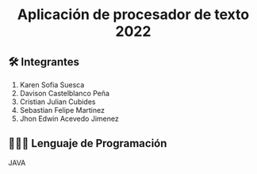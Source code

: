<h1 align="center">Aplicación de procesador de texto 2022</h1>

## 🛠️ Integrantes
1. Karen Sofia Suesca
2. Davison Castelblanco Peña
3. Cristian Julian Cubides
4. Sebastian Felipe Martinez
5. Jhon Edwin Acevedo Jimenez

## 🧑🏽‍💻 Lenguaje de Programación
JAVA
